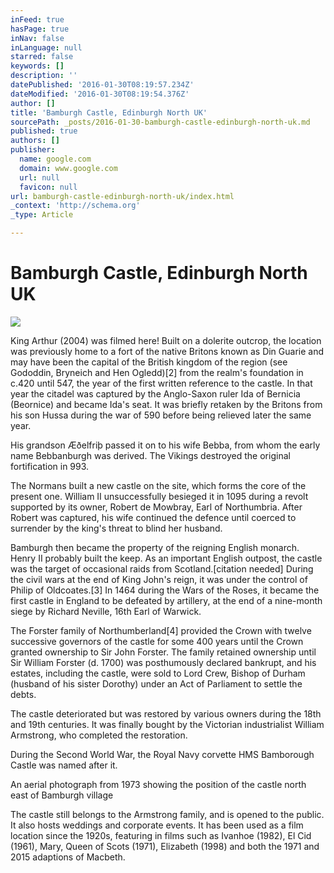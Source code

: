 ```yaml
---
inFeed: true
hasPage: true
inNav: false
inLanguage: null
starred: false
keywords: []
description: ''
datePublished: '2016-01-30T08:19:57.234Z'
dateModified: '2016-01-30T08:19:54.376Z'
author: []
title: 'Bamburgh Castle, Edinburgh North UK'
sourcePath: _posts/2016-01-30-bamburgh-castle-edinburgh-north-uk.md
published: true
authors: []
publisher:
  name: google.com
  domain: www.google.com
  url: null
  favicon: null
url: bamburgh-castle-edinburgh-north-uk/index.html
_context: 'http://schema.org'
_type: Article

---
```

# Bamburgh Castle, Edinburgh North UK
![](https://s3-us-west-2.amazonaws.com/the-grid-img/p/ec89f0dbe4bda455785f57ba57c45008b47279bd.jpg)

King Arthur (2004) was filmed here! Built on a dolerite outcrop, the location was previously
home to a fort of the native Britons known as Din Guarie and may have been the
capital of the British kingdom of the region (see Gododdin, Bryneich and Hen
Ogledd)\[2\] from the realm's foundation in c.420 until 547, the year of the
first written reference to the castle. In that year the citadel was captured by
the Anglo-Saxon ruler Ida of Bernicia (Beornice) and became Ida's seat. It was
briefly retaken by the Britons from his son Hussa during the war of 590 before
being relieved later the same year.

His grandson Æðelfriþ passed it on to his wife Bebba, from
whom the early name Bebbanburgh was derived. The Vikings destroyed the original
fortification in 993\.

The Normans built a new castle on the site, which forms the
core of the present one. William II unsuccessfully besieged it in 1095 during a
revolt supported by its owner, Robert de Mowbray, Earl of Northumbria. After
Robert was captured, his wife continued the defence until coerced to surrender
by the king's threat to blind her husband.

Bamburgh then became the property of the reigning English
monarch. Henry II probably built the keep. As an important English outpost, the
castle was the target of occasional raids from Scotland.\[citation needed\]
During the civil wars at the end of King John's reign, it was under the control
of Philip of Oldcoates.\[3\] In 1464 during the Wars of the Roses, it became the
first castle in England to be defeated by artillery, at the end of a nine-month
siege by Richard Neville, 16th Earl of Warwick.

The Forster family of Northumberland\[4\] provided the Crown
with twelve successive governors of the castle for some 400 years until the
Crown granted ownership to Sir John Forster. The family retained ownership
until Sir William Forster (d. 1700) was posthumously declared bankrupt, and his
estates, including the castle, were sold to Lord Crew, Bishop of Durham
(husband of his sister Dorothy) under an Act of Parliament to settle the debts.

The castle deteriorated but was restored by various owners
during the 18th and 19th centuries. It was finally bought by the Victorian
industrialist William Armstrong, who completed the restoration.

During the Second World War, the Royal Navy corvette HMS
Bamborough Castle was named after it.

An aerial photograph from 1973 showing the position of the
castle north east of Bamburgh village

The castle still belongs to the Armstrong family, and is
opened to the public. It also hosts weddings and corporate events. It has been
used as a film location since the 1920s, featuring in films such as Ivanhoe
(1982), El Cid (1961), Mary, Queen of Scots (1971), Elizabeth (1998) and both
the 1971 and 2015 adaptions of Macbeth.